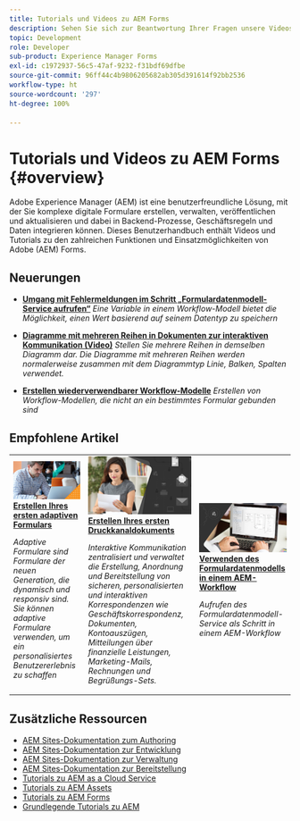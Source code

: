 ```yaml
---
title: Tutorials und Videos zu AEM Forms
description: Sehen Sie sich zur Beantwortung Ihrer Fragen unsere Videos und Tutorials für AEM Forms mit Ressourcen und Dokumentation an.
topic: Development
role: Developer
sub-product: Experience Manager Forms
exl-id: c1972937-56c5-47af-9232-f31bdf69dfbe
source-git-commit: 96ff44c4b9806205682ab305d391614f92bb2536
workflow-type: ht
source-wordcount: '297'
ht-degree: 100%

---
```


# Tutorials und Videos zu AEM Forms {#overview}

Adobe Experience Manager (AEM) ist eine benutzerfreundliche Lösung, mit der Sie komplexe digitale Formulare erstellen, verwalten, veröffentlichen und aktualisieren und dabei in Backend-Prozesse, Geschäftsregeln und Daten integrieren können. Dieses Benutzerhandbuch enthält Videos und Tutorials zu den zahlreichen Funktionen und Einsatzmöglichkeiten von Adobe (AEM) Forms.

<div id="whats-new-section">

## Neuerungen

* **[Umgang mit Fehlermeldungen im Schritt „Formulardatenmodell-Service aufrufen“](./adaptive-forms/handling-error-messages-in-invoke-fdm-step.md)**
  *Eine Variable in einem Workflow-Modell bietet die Möglichkeit, einen Wert basierend auf seinem Datentyp zu speichern*

* **[Diagramme mit mehreren Reihen in Dokumenten zur interaktiven Kommunikation (Video)](./interactive-communications/multiseriescharts.md)**
  *Stellen Sie mehrere Reihen in demselben Diagramm dar. Die Diagramme mit mehreren Reihen werden normalerweise zusammen mit dem Diagrammtyp Linie, Balken, Spalten verwendet.*

* **[Erstellen wiederverwendbarer Workflow-Modelle](./adaptive-forms/re-usable-aem-forms-workflow-models-article.md)**
  *Erstellen von Workflow-Modellen, die nicht an ein bestimmtes Formular gebunden sind*

</div>

<div id="recs-overview-body-1"></div>
<div id="recs-overview-body-2"></div>
<div id="recs-overview-body-3"></div>
<div id="recs-overview-body-4"></div>
<div id="recs-overview-body-5"></div>
<div id="recs-overview-body-6"></div>

<div id="staff-picks-section">

## Empfohlene Artikel

<table>
<tr>
  <td>
    <a href="./creating-your-first-adaptive-form/introduction-and-setup.md">
      <img alt="Erstellen Ihres ersten adaptiven Formulars" src="./assets/afhero.png" />
    </a>
    <div>
      <a href="./creating-your-first-adaptive-form/introduction-and-setup.md">
    <strong>Erstellen Ihres ersten adaptiven Formulars</strong>
    </a>
    </div>
    <p>
    <em>Adaptive Formulare sind Formulare der neuen Generation, die dynamisch und responsiv sind. Sie können adaptive Formulare verwenden, um ein personalisiertes Benutzererlebnis zu schaffen</em>
    <p>
  </td>
   <td>
    <a href="./ic-print-channel-tutorial/introduction.md">
      <img alt="Erstellen Ihres ersten Druckkanaldokuments" src="./assets/correspondence-management1.png" />
    </a>
    <div>
      <a href="./ic-print-channel-tutorial/introduction.md">
    <strong>Erstellen Ihres ersten Druckkanaldokuments</strong>
    </a>
    </div>
    <p>
    <em>Interaktive Kommunikation zentralisiert und verwaltet die Erstellung, Anordnung und Bereitstellung von sicheren, personalisierten und interaktiven Korrespondenzen wie Geschäftskorrespondenz, Dokumenten, Kontoauszügen, Mitteilungen über finanzielle Leistungen, Marketing-Mails, Rechnungen und Begrüßungs-Sets. </em>
    <p>
  </td>
  <td>
    <a href="./adaptive-forms/form-data-model-service-as-step-in-workflow-video-use.md">
      <img alt="Verwenden des Formulardatenmodells in einem AEM-Workflow" src="./assets/fdmlogo.png" />
    </a>
    <div>
      <a href="./adaptive-forms/form-data-model-service-as-step-in-workflow-video-use.md">
    <strong>Verwenden des Formulardatenmodells in einem AEM-Workflow</strong>
    </a>
    </div>
    <p>
    <em>Aufrufen des Formulardatenmodell-Service als Schritt in einem AEM-Workflow</em>
    <p>
  </td>
</tr>
</table>

</div>




## Zusätzliche Ressourcen

* [AEM Sites-Dokumentation zum Authoring](https://experienceleague.adobe.com/docs/experience-manager-65/authoring/home.html?lang=de)
* [AEM Sites-Dokumentation zur Entwicklung](https://experienceleague.adobe.com/docs/experience-manager-65/developing/home.html?lang=de)
* [AEM Sites-Dokumentation zur Verwaltung](https://experienceleague.adobe.com/docs/experience-manager-65/administering/home.html?lang=de)
* [AEM Sites-Dokumentation zur Bereitstellung](https://experienceleague.adobe.com/docs/experience-manager-65/deploying/home.html?lang=de)
* [Tutorials zu AEM as a Cloud Service](/help/cloud-service/overview.md)
* [Tutorials zu AEM Assets](/help/assets/overview.md)
* [Tutorials zu AEM Forms](/help/forms/overview.md)
* [Grundlegende Tutorials zu AEM](/help/foundation/overview.md)
